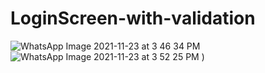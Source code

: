 # LoginScreen-with-validation
![WhatsApp Image 2021-11-23 at 3 46 34 PM](https://user-images.githubusercontent.com/76172878/143006753-ca131b78-ec77-42aa-891b-a389d78c1931.jpeg)
![WhatsApp Image 2021-11-23 at 3 52 25 PM](https://user-images.githubusercontent.com/76172878/143007497-30081945-7868-4d12-a683-06340a625f4e.jpeg)
)
